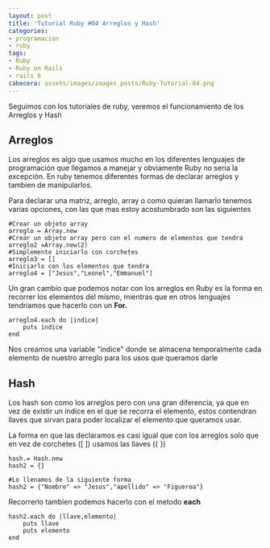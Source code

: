 ```yaml
---
layout: post
title: 'Tutorial Ruby #04 Arreglos y Hash'
categories:
- programación
- ruby
tags: 
- Ruby
- Ruby on Rails
- rails 6
cabecera: assets/images/images_posts/Ruby-Tutorial-04.png
---
```

Seguimos con los tutoriales de ruby, veremos el funcionamiento de los Arreglos y Hash

<h2 class="subtitle is-2 has-text-centered has-text-weight-bold" >Arreglos</h2>

<p>Los arreglos es algo que usamos mucho en los diferentes lenguajes de programación que llegamos a manejar y obviamente Ruby no seria la excepción. En ruby tenemos diferentes formas de declarar arreglos y tambien de manipularlos.</p>

<p>Para declarar una matriz, arreglo, array o como quieran llamarlo tenemos varias opciones, con las que mas estoy acostumbrado son las siguientes</p>

<pre class="wp-block-code"><code>#Crear un objeto array
arreglo = Array.new
#Crear un objeto array pero con el numero de elementos que tendra
arreglo2 =Array.new(2)
#Simplemente iniciarlo con corchetes
arreglo3 = []
#Iniciarlo con los elementos que tendra
arreglo4 = ["Jesus","Leonel","Emmanuel"]</code></pre>

<p>Un gran cambio que podemos notar con los arreglos en Ruby es la forma en recorrer los elementos del mismo, mientras que en otros lenguajes tendriamos que hacerlo con un&nbsp;<strong>For.</strong></p>

<pre class="wp-block-code"><code>arreglo4.each do |indice|
    puts indice
end</code></pre>

<p>Nos creamos una variable "indice" donde se almacena temporalmente cada elemento de nuestro arreglo para los usos que queramos darle</p>

<h2 class="subtitle is-2 has-text-centered has-text-weight-bold">Hash</h2>

<p>Los hash son como los arreglos pero con una gran diferencia, ya que en vez de existir un indice en el que se recorra el elemento, estos contendran llaves que sirvan para poder localizar el elemento que queramos usar.</p>

<p>La forma en que las declaramos es casi igual que con los arreglos solo que en vez de corchetes ([ ]) usamos las llaves ({ })</p>

<pre class="wp-block-code"><code>hash.= Hash.new
hash2 = {}

#Lo llenamos de la siguiente forma
hash2 = {"Nombre" => "Jesus","apellido" => "Figueroa"}</code></pre>

<p>Recorrerlo tambien podemos hacerlo con el metodo&nbsp;<strong>each</strong></p>

<pre class="wp-block-code"><code>hash2.each do |llave,elemento|
    puts llave
    puts elemento
end</code></pre>

